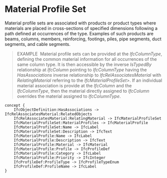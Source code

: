 Material Profile Set
====================

Material profile sets are associated with products or product types where materials are placed in cross-sections of specified dimensions following a path defined at occurrences of the type. Examples of such products are beams, columns, members, reinforcing, footings, piles, pipe segments, duct segments, and cable segments.

> EXAMPLE&nbsp; Material profile sets can be provided at the _IfcColumnType_, defining the common material information for all occurrences of the same column type. It is then accessible by the inverse _IsTypedBy_ relationship at _IfcColumn_ pointing to _IfcColumnType_ having the _HasAssociations_ inverse relationship to _IfcRelAssociatesMaterial_ with _RelatingMaterial_ referring to the _IfcMaterialProfileSet_>. If an individual material association is provide at the _IfcColumn_ and the _IfcColumnType_, then the material directly assigned to _IfcColumn_ overrides the material assigned to _IfcColumnType_.

```
concept {
    IfcObjectDefinition:HasAssociations -> IfcRelAssociatesMaterial:RelatedObjects
    IfcRelAssociatesMaterial:RelatingMaterial -> IfcMaterialProfileSet
    IfcMaterialProfileSet:MaterialProfiles -> IfcMaterialProfile
    IfcMaterialProfileSet:Name -> IfcLabel
    IfcMaterialProfileSet:Description -> IfcText
    IfcMaterialProfile:Name -> IfcLabel
    IfcMaterialProfile:Description -> IfcText
    IfcMaterialProfile:Material -> IfcMaterial
    IfcMaterialProfile:Profile -> IfcProfileDef
    IfcMaterialProfile:Category -> IfcLabel
    IfcMaterialProfile:Priority -> IfcInteger
    IfcProfileDef:ProfileType -> IfcProfileTypeEnum
    IfcProfileDef:ProfileName -> IfcLabel
}
```
